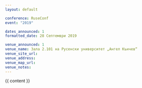 ```yaml
---
layout: default

conference: RuseConf
event: "2019"

dates_announced: 1
formatted_date: 28 Септември 2019

venue_announced: 1
venue_name: Зала 2.101 на Русенски университет „Ангел Кънчев“
venue_site_url:
venue_address:
venue_map_url:
venue_notes:
---
```


{{ content }}
